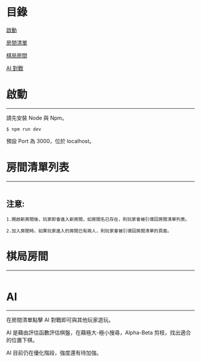 # 目錄

[啟動](#啟動)

[房間清單](#房間清單列表)

[棋局房間](#棋局房間)

[AI 對戰](#AI)

# 啟動

---

請先安裝 Node 與 Npm。

```
$ npm run dev
```

預設 Port 為 3000，位於 localhost。

# 房間清單列表

---

<img src='https://raw.githubusercontent.com/tsen1220/OnlineGomokuWithAI/master/public/roomintroduction.jpg' alt=''>

## 注意:

```
1.開啟新房間後，玩家即會進入新房間，如房間名已存在，則玩家會被引導回房間清單列表。

2.加入房間時，如果玩家進入的房間已有兩人，則玩家會被引導回房間清單的頁面。
```

# 棋局房間

---

<img src='https://raw.githubusercontent.com/tsen1220/OnlineGomokuWithAI/master/public/gameintroduction.jpg' alt=''>

# AI

---

在房間清單點擊 AI 對戰即可與其他玩家遊玩。

AI 是藉由評估函數評估棋盤，在藉極大-極小搜尋，Alpha-Beta 剪枝，找出適合的位置下棋。

AI 目前仍在優化階段，強度還有待加強。
